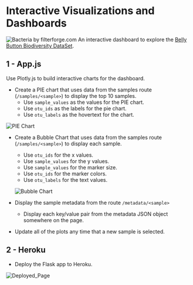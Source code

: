 # Interactive Visualizations and Dashboards
![Bacteria by filterforge.com](Images/Interactive_Visualizations_and_Dashboards/bacteria_by_filterforgedotcom.jpg)
An interactive dashboard to explore the [Belly Button Biodiversity DataSet](http://robdunnlab.com/projects/belly-button-biodiversity/).

## 1 - App.js
Use Plotly.js to build interactive charts for the dashboard.
* Create a PIE chart that uses data from the samples route (`/samples/<sample>`) to display the top 10 samples.
  * Use `sample_values` as the values for the PIE chart.
  * Use `otu_ids` as the labels for the pie chart.
  * Use `otu_labels` as the hovertext for the chart.

![PIE Chart](Images/Interactive_Visualizations_and_Dashboards/pie_chart.png)
  
* Create a Bubble Chart that uses data from the samples route (`/samples/<sample>`) to display each sample.
  * Use `otu_ids` for the x values.
  * Use `sample_values` for the y values.
  * Use `sample_values` for the marker size.
  * Use `otu_ids` for the marker colors.
  * Use `otu_labels` for the text values.
  
  ![Bubble Chart](Images/Interactive_Visualizations_and_Dashboards/bubble_chart.png)
  
* Display the sample metadata from the route `/metadata/<sample>`
  * Display each key/value pair from the metadata JSON object somewhere on the page.
* Update all of the plots any time that a new sample is selected.
  
## 2 - Heroku
  * Deploy the Flask app to Heroku.
  
![Deployed_Page](Images/Interactive_Visualizations_and_Dashboards/Belly_Button_Biodiversity_Dashboard.png)

